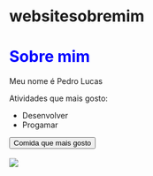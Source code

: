 # websitesobremim

<!DOCTYPE html5>
<html>
 <head>
 	<title>Sobre mim</title>
 </head>
 <body>
 	<h1 style="color:blue">Sobre mim</h1>
    <p>Meu nome é Pedro Lucas</p>
    <p>Atividades que mais gosto:</p>
    <ul>
    	<li>Desenvolver</li>
        <li>Progamar</li>
    </ul>
    <button onclick="alert('não é macarrão, é chocolate :)')">Comida que mais gosto</button>
    <br>
    <br>
    <img src="https://i0.statig.com.br/bancodeimagens/69/b2/my/69b2mydwu808ftj2k95ehggwd.jpg"></img>
 </body>
</html>
